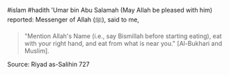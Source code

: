 #islam #hadith 
'Umar bin Abu Salamah (May Allah be pleased with him) reported:
Messenger of Allah (ﷺ), said to me, 

>"Mention Allah's Name (i.e., say Bismillah before starting eating), eat with your right hand, and eat from what is near you." [Al-Bukhari and Muslim].

Source: Riyad as-Salihin 727